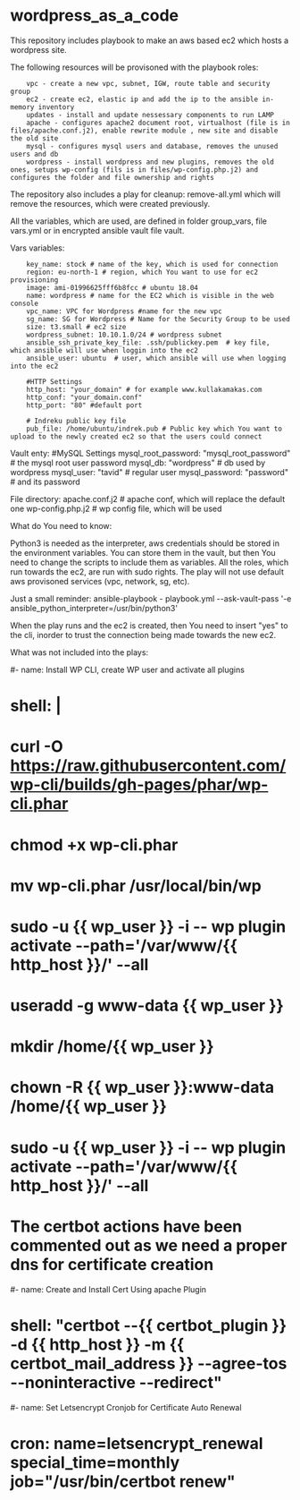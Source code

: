# wordpress_as_a_code

This repository includes playbook to make an aws based ec2 which hosts a wordpress site. 

The following resources will be provisoned with the playbook roles:

		vpc - create a new vpc, subnet, IGW, route table and security group
		ec2 - create ec2, elastic ip and add the ip to the ansible in-memory inventory
		updates - install and update nessessary components to run LAMP
		apache - configures apache2 document root, virtualhost (file is in files/apache.conf.j2), enable rewrite module , new site and disable the old site
		mysql - configures mysql users and database, removes the unused users and db
		wordpress - install wordpress and new plugins, removes the old ones, setups wp-config (fils is in files/wp-config.php.j2) and configures the folder and file ownership and rights
		
The repository also includes a play for cleanup: remove-all.yml which will remove the resources, which were created previously.

All the variables, which are used, are defined in folder group_vars, file vars.yml or in encrypted ansible vault file vault.

Vars variables:

		key_name: stock # name of the key, which is used for connection
		region: eu-north-1 # region, which You want to use for ec2 provisioning
		image: ami-01996625fff6b8fcc # ubuntu 18.04
		name: wordpress # name for the EC2 which is visible in the web console
		vpc_name: VPC for Wordpress #name for the new vpc
		sg_name: SG for Wordpress # Name for the Security Group to be used
		size: t3.small # ec2 size
		wordpress_subnet: 10.10.1.0/24 # wordpress subnet
		ansible_ssh_private_key_file: .ssh/publickey.pem  # key file, which ansible will use when loggin into the ec2
		ansible_user: ubuntu  # user, which ansible will use when logging into the ec2

		#HTTP Settings
		http_host: "your_domain" # for example www.kullakamakas.com
		http_conf: "your_domain.conf"
		http_port: "80" #default port

		# Indreku public key file
		pub_file: /home/ubuntu/indrek.pub # Public key which You want to upload to the newly created ec2 so that the users could connect
	
Vault enty:
		#MySQL Settings
		mysql_root_password: "mysql_root_password" # the mysql root user password
		mysql_db: "wordpress" # db used by wordpress
		mysql_user: "tavid" # regular user
		mysql_password: "password" # and its password

	
File directory:
		apache.conf.j2 # apache conf, which will replace the default one
		wp-config.php.j2 # wp config file, which will be used

What do You need to know:

Python3 is needed as the interpreter, aws credentials should be stored in
the environment variables. You can store them in the vault, but then You
need to change the scripts to include them as variables. 
All the roles,
which run towards the ec2, are run with sudo rights. 
The play will not use
default aws provisoned services (vpc, network, sg, etc).	

Just a small reminder:
ansible-playbook - playbook.yml --ask-vault-pass '-e ansible_python_interpreter=/usr/bin/python3'

When the play runs and the ec2 is created, then You need to insert "yes" to the cli, inorder to trust the connection being made towards the new ec2.


What was not included into the plays:

#- name: Install WP CLI, create WP user and activate all plugins
#  shell: |
#    curl -O https://raw.githubusercontent.com/wp-cli/builds/gh-pages/phar/wp-cli.phar
#    chmod +x wp-cli.phar
#    mv wp-cli.phar /usr/local/bin/wp
#    sudo -u {{ wp_user }} -i -- wp plugin activate --path='/var/www/{{ http_host }}/' --all
#    useradd -g www-data {{ wp_user }}
#    mkdir /home/{{ wp_user }}
#    chown -R {{ wp_user }}:www-data /home/{{ wp_user }}
#    sudo -u {{ wp_user }} -i -- wp plugin activate --path='/var/www/{{ http_host }}/' --all

# The certbot actions have been commented out as we need a proper dns for certificate creation
#- name: Create and Install Cert Using apache Plugin
#  shell: "certbot --{{ certbot_plugin }} -d {{ http_host }} -m {{ certbot_mail_address }} --agree-tos --noninteractive --redirect"

#- name: Set Letsencrypt Cronjob for Certificate Auto Renewal
#  cron: name=letsencrypt_renewal special_time=monthly job="/usr/bin/certbot renew"